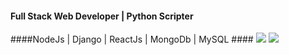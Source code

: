 #### Full Stack Web Developer | Python Scripter ####
####NodeJs | Django | ReactJs | MongoDb | MySQL ####
![](https://komarev.com/ghpvc/?username=2kwattz)
![](https://media3.giphy.com/media/v1.Y2lkPTc5MGI3NjExbXoxOG9lNXB4dmwzYTd4cDdkcjR2YXMxbXpyeDJxcXBtdXhnbHZzYyZlcD12MV9pbnRlcm5hbF9naWZfYnlfaWQmY3Q9Zw/Ws6T5PN7wHv3cY8xy8/giphy.gif)
